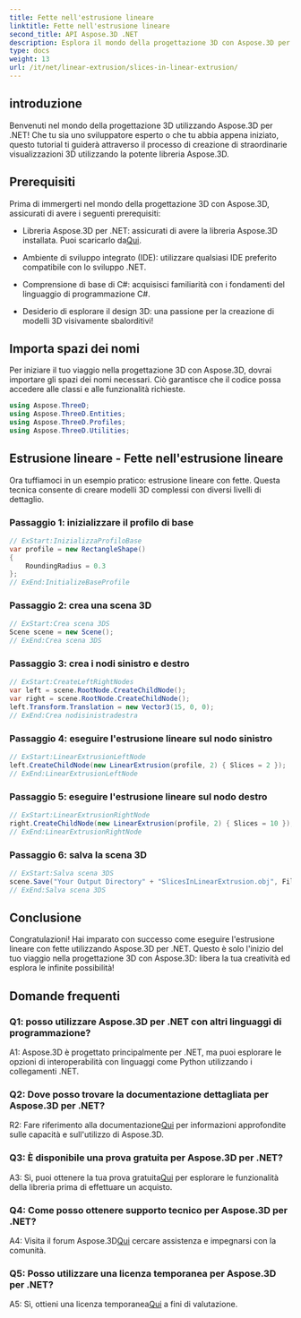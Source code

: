 ```yaml
---
title: Fette nell'estrusione lineare
linktitle: Fette nell'estrusione lineare
second_title: API Aspose.3D .NET
description: Esplora il mondo della progettazione 3D con Aspose.3D per .NET. Crea modelli straordinari utilizzando il nostro tutorial sull'estrusione lineare.
type: docs
weight: 13
url: /it/net/linear-extrusion/slices-in-linear-extrusion/
---
```

## introduzione

Benvenuti nel mondo della progettazione 3D utilizzando Aspose.3D per .NET! Che tu sia uno sviluppatore esperto o che tu abbia appena iniziato, questo tutorial ti guiderà attraverso il processo di creazione di straordinarie visualizzazioni 3D utilizzando la potente libreria Aspose.3D.

## Prerequisiti

Prima di immergerti nel mondo della progettazione 3D con Aspose.3D, assicurati di avere i seguenti prerequisiti:

-  Libreria Aspose.3D per .NET: assicurati di avere la libreria Aspose.3D installata. Puoi scaricarlo da[Qui](https://releases.aspose.com/3d/net/).

- Ambiente di sviluppo integrato (IDE): utilizzare qualsiasi IDE preferito compatibile con lo sviluppo .NET.

- Comprensione di base di C#: acquisisci familiarità con i fondamenti del linguaggio di programmazione C#.

- Desiderio di esplorare il design 3D: una passione per la creazione di modelli 3D visivamente sbalorditivi!

## Importa spazi dei nomi

Per iniziare il tuo viaggio nella progettazione 3D con Aspose.3D, dovrai importare gli spazi dei nomi necessari. Ciò garantisce che il codice possa accedere alle classi e alle funzionalità richieste.

```csharp
using Aspose.ThreeD;
using Aspose.ThreeD.Entities;
using Aspose.ThreeD.Profiles;
using Aspose.ThreeD.Utilities;
```

## Estrusione lineare - Fette nell'estrusione lineare

Ora tuffiamoci in un esempio pratico: estrusione lineare con fette. Questa tecnica consente di creare modelli 3D complessi con diversi livelli di dettaglio.

### Passaggio 1: inizializzare il profilo di base

```csharp
// ExStart:InizializzaProfiloBase
var profile = new RectangleShape()
{
    RoundingRadius = 0.3
};
// ExEnd:InitializeBaseProfile
```

### Passaggio 2: crea una scena 3D

```csharp
// ExStart:Crea scena 3DS
Scene scene = new Scene();
// ExEnd:Crea scena 3DS
```

### Passaggio 3: crea i nodi sinistro e destro

```csharp
// ExStart:CreateLeftRightNodes
var left = scene.RootNode.CreateChildNode();
var right = scene.RootNode.CreateChildNode();
left.Transform.Translation = new Vector3(15, 0, 0);
// ExEnd:Crea nodisinistradestra
```

### Passaggio 4: eseguire l'estrusione lineare sul nodo sinistro

```csharp
// ExStart:LinearExtrusionLeftNode
left.CreateChildNode(new LinearExtrusion(profile, 2) { Slices = 2 });
// ExEnd:LinearExtrusionLeftNode
```

### Passaggio 5: eseguire l'estrusione lineare sul nodo destro

```csharp
// ExStart:LinearExtrusionRightNode
right.CreateChildNode(new LinearExtrusion(profile, 2) { Slices = 10 });
// ExEnd:LinearExtrusionRightNode
```

### Passaggio 6: salva la scena 3D

```csharp
// ExStart:Salva scena 3DS
scene.Save("Your Output Directory" + "SlicesInLinearExtrusion.obj", FileFormat.WavefrontOBJ);
// ExEnd:Salva scena 3DS
```

## Conclusione

Congratulazioni! Hai imparato con successo come eseguire l'estrusione lineare con fette utilizzando Aspose.3D per .NET. Questo è solo l'inizio del tuo viaggio nella progettazione 3D con Aspose.3D: libera la tua creatività ed esplora le infinite possibilità!

## Domande frequenti

### Q1: posso utilizzare Aspose.3D per .NET con altri linguaggi di programmazione?

A1: Aspose.3D è progettato principalmente per .NET, ma puoi esplorare le opzioni di interoperabilità con linguaggi come Python utilizzando i collegamenti .NET.

### Q2: Dove posso trovare la documentazione dettagliata per Aspose.3D per .NET?

 R2: Fare riferimento alla documentazione[Qui](https://reference.aspose.com/3d/net/) per informazioni approfondite sulle capacità e sull'utilizzo di Aspose.3D.

### Q3: È disponibile una prova gratuita per Aspose.3D per .NET?

 A3: Sì, puoi ottenere la tua prova gratuita[Qui](https://releases.aspose.com/) per esplorare le funzionalità della libreria prima di effettuare un acquisto.

### Q4: Come posso ottenere supporto tecnico per Aspose.3D per .NET?

 A4: Visita il forum Aspose.3D[Qui](https://forum.aspose.com/c/3d/18) cercare assistenza e impegnarsi con la comunità.

### Q5: Posso utilizzare una licenza temporanea per Aspose.3D per .NET?

 A5: Sì, ottieni una licenza temporanea[Qui](https://purchase.aspose.com/temporary-license/) a fini di valutazione.